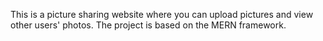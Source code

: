 This is a picture sharing website where you can upload pictures and view other users' photos. The project is based on the MERN framework.
